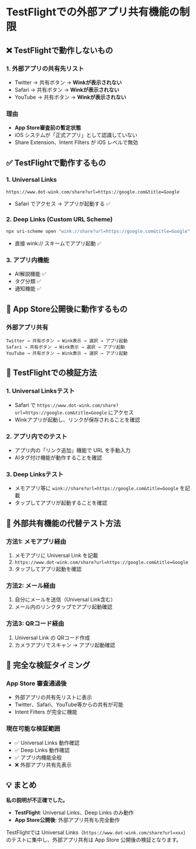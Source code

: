 # TestFlightでの外部アプリ共有機能の制限

## ❌ TestFlightで動作しないもの

### 1. **外部アプリの共有先リスト**
- Twitter → 共有ボタン → **Winkが表示されない**
- Safari → 共有ボタン → **Winkが表示されない**
- YouTube → 共有ボタン → **Winkが表示されない**

### 理由
- **App Store審査前の暫定状態**
- iOS システムが「正式アプリ」として認識していない
- Share Extension、Intent Filters が iOS レベルで無効

## ✅ TestFlightで動作するもの

### 1. **Universal Links**
```
https://www.dot-wink.com/share?url=https://google.com&title=Google
```
- Safari でアクセス → アプリが起動する ✅

### 2. **Deep Links (Custom URL Scheme)**
```bash
npx uri-scheme open "wink://share?url=https://google.com&title=Google" --ios
```
- 直接 wink:// スキームでアプリ起動 ✅

### 3. **アプリ内機能**
- AI解説機能 ✅
- タグ分類 ✅
- 通知機能 ✅

## 🏪 App Store公開後に動作するもの

### **外部アプリ共有**
```
Twitter → 共有ボタン → Wink表示 → 選択 → アプリ起動
Safari → 共有ボタン → Wink表示 → 選択 → アプリ起動
YouTube → 共有ボタン → Wink表示 → 選択 → アプリ起動
```

## 🧪 TestFlightでの検証方法

### 1. **Universal Linksテスト**
- Safari で `https://www.dot-wink.com/share?url=https://google.com&title=Google` にアクセス
- Winkアプリが起動し、リンクが保存されることを確認

### 2. **アプリ内でのテスト**
- アプリ内の「リンク追加」機能で URL を手動入力
- AIタグ付け機能が動作することを確認

### 3. **Deep Linksテスト**
- メモアプリ等に `wink://share?url=https://google.com&title=Google` を記載
- タップしてアプリが起動することを確認

## 📱 外部共有機能の代替テスト方法

### **方法1: メモアプリ経由**
1. メモアプリに Universal Link を記載
2. `https://www.dot-wink.com/share?url=https://google.com&title=Google`
3. タップしてアプリ起動を確認

### **方法2: メール経由**
1. 自分にメールを送信（Universal Link含む）
2. メール内のリンクタップでアプリ起動確認

### **方法3: QRコード経由**
1. Universal Link の QRコード作成
2. カメラアプリでスキャン → アプリ起動確認

## 🚀 完全な検証タイミング

### **App Store 審査通過後**
- 外部アプリの共有先リストに表示
- Twitter、Safari、YouTube等からの共有が可能
- Intent Filters が完全に機能

### **現在可能な検証範囲**
- ✅ Universal Links 動作確認
- ✅ Deep Links 動作確認  
- ✅ アプリ内機能全般
- ❌ 外部アプリ共有先表示

## 💡 まとめ

**私の説明が不正確でした。**

- **TestFlight**: Universal Links、Deep Links のみ動作
- **App Store公開後**: 外部アプリ共有も完全動作

TestFlightでは Universal Links（`https://www.dot-wink.com/share?url=xxx`）のテストに集中し、外部アプリ共有は App Store 公開後の検証となります。